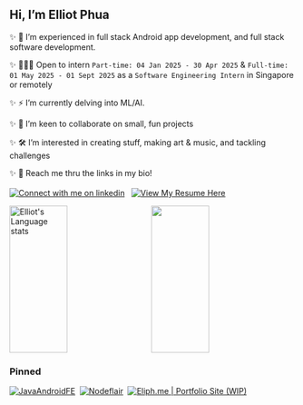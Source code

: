 
 ## Hi, I’m Elliot Phua  

 ✨  🎨 I’m experienced in full stack Android app development, and full stack software development. 
   
 ✨ 👨🏻‍💻 Open to intern `Part-time: 04 Jan 2025 - 30 Apr 2025` & `Full-time: 01 May 2025 - 01 Sept 2025` as a `Software Engineering Intern` in Singapore or remotely  
   
 ✨  ⚡ I’m currently delving into ML/AI.
   
 ✨  🐾 I’m keen to collaborate on small, fun projects
 
 ✨  🛠️ I’m interested in creating stuff, making art & music, and tackling challenges  
   
 ✨ 📱 Reach me thru the links in my bio!\
 \
 <a rel="noopener" target="_blank" href="https://www.linkedin.com/in/elliotphua"><img src="https://img.shields.io/badge/LinkedIn-3572A5?style=for-the-badge&logo=linkedin&logoColor=white#gh-light-mode-only" alt="Connect with me on linkedin" ></a>
 &nbsp;
 <a rel="noopener" target="_blank" href="https://github.com/ElliotMonde/ElliotMonde/blob/main/ElliotPhua_Resume_Jan2025.pdf"><img src="https://img.shields.io/badge/resume%20(Jan%202025)-ce47eb?style=for-the-badge&logo=googledocs&logoColor=white#gh-light-mode-only" alt="View My Resume Here" ></a>
 <br/>
 <div style="display:flex;flex:row;height:259;">
 <img style="height:inherit;" width="45%" src="https://github-readme-stats-git-masterrstaa-rickstaa.vercel.app/api/top-langs/?username=ElliotMonde&layout=compact&langs_count=8&role=owner,collaborator&theme=synthwave" alt="Elliot's Language stats"/>&nbsp;&nbsp;&nbsp;&nbsp;&nbsp;&nbsp;<img style="height:inherit;" width="45%" align="left" src="https://github-readme-stats.vercel.app/api?username=ElliotMonde&count_private=true&show_icons=true&hide_rank=true&theme=synthwave&include_all_commits=true&include_all_commits=true" />

 </div>
   

<h3>Pinned</h3>

<a rel="noopener" target="_blank" href="https://github.com/ElliotMonde/JavaAndroidFE">![JavaAndroidFE](https://github-readme-stats.vercel.app/api/pin/?username=ElliotMonde&repo=JavaAndroidFE&theme=tokyonight)</a>
&nbsp;<a target="_blank" href="https://github.com/ElliotMonde/Nodeflair_assessment">![Nodeflair](https://github-readme-stats.vercel.app/api/pin/?username=ElliotMonde&repo=Nodeflair_assessment&theme=tokyonight)</a>
&nbsp;<a target="_blank" href="https://eliph.me">![Eliph.me | Portfolio Site (WIP)](https://github-readme-stats.vercel.app/api/pin/?username=ElliotMonde&repo=eliph.me&theme=tokyonight)</a>

<!---
ElliotMonde/ElliotMonde is a ✨ special ✨ repository because its `README.md` (this file) appears on your GitHub profile.
You can click the Preview link to take a look at your changes.
--->

